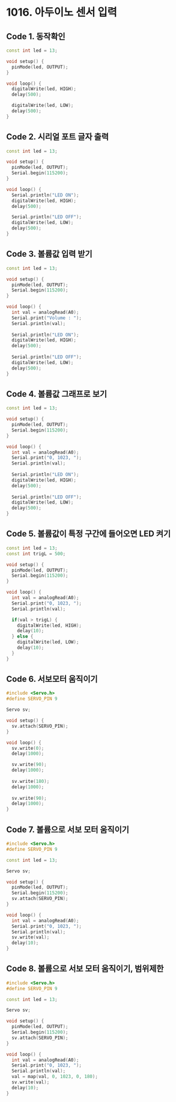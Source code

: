 # 1016. 아두이노 센서 입력

## Code 1. 동작확인

```cpp title="led-blink.ino" linenums="1" hl_lines="4"
const int led = 13;

void setup() {
  pinMode(led, OUTPUT);
}

void loop() {
  digitalWrite(led, HIGH);
  delay(500);

  digitalWrite(led, LOW);
  delay(500);
}
```

## Code 2. 시리얼 포트 글자 출력
```cpp title="led-serial1.ino" linenums="1" hl_lines="5"
const int led = 13;

void setup() {
  pinMode(led, OUTPUT);
  Serial.begin(115200);
}

void loop() {
  Serial.println("LED ON");
  digitalWrite(led, HIGH);
  delay(500);

  Serial.println("LED OFF");
  digitalWrite(led, LOW);
  delay(500);
}
```

## Code 3. 볼륨값 입력 받기
```cpp title="led-serial2.ino" linenums="1" hl_lines="4"
const int led = 13;

void setup() {
  pinMode(led, OUTPUT);
  Serial.begin(115200);
}

void loop() {
  int val = analogRead(A0);
  Serial.print("Volume : ");
  Serial.println(val);
  
  Serial.println("LED ON");
  digitalWrite(led, HIGH);
  delay(500);
  
  Serial.println("LED OFF");
  digitalWrite(led, LOW);
  delay(500);
}
```

## Code 4. 볼륨값 그래프로 보기
```cpp title="led-serial3.ino" linenums="1" hl_lines="4"
const int led = 13;

void setup() {
  pinMode(led, OUTPUT);
  Serial.begin(115200);
}

void loop() {
  int val = analogRead(A0);
  Serial.print("0, 1023, ");
  Serial.println(val);
  
  Serial.println("LED ON");
  digitalWrite(led, HIGH);
  delay(500);
  
  Serial.println("LED OFF");
  digitalWrite(led, LOW);
  delay(500);
}
```

## Code 5. 볼륨값이 특정 구간에 들어오면 LED 켜기
```cpp title="led-serial4.ino" linenums="1" hl_lines="4"
const int led = 13;
const int trigL = 500;

void setup() {
  pinMode(led, OUTPUT);
  Serial.begin(115200);
}

void loop() {
  int val = analogRead(A0);
  Serial.print("0, 1023, ");
  Serial.println(val);

  if(val > trigL) {
    digitalWrite(led, HIGH);
    delay(10);
  } else {
    digitalWrite(led, LOW);
    delay(10);
  }
}
```

## Code 6. 서보모터 움직이기
```cpp title="servo.ino" linenums="1" hl_lines="1"
#include <Servo.h>
#define SERVO_PIN 9

Servo sv;

void setup() {
  sv.attach(SERVO_PIN);
}

void loop() {
  sv.write(0);
  delay(1000);

  sv.write(90);
  delay(1000);
  
  sv.write(180);
  delay(1000);
  
  sv.write(90);
  delay(1000);
}

```

## Code 7. 볼륨으로 서보 모터 움직이기
```cpp title="serial-servo1.ino" linenums="1" hl_lines="4"
#include <Servo.h>
#define SERVO_PIN 9

const int led = 13;

Servo sv;

void setup() {
  pinMode(led, OUTPUT);
  Serial.begin(115200);
  sv.attach(SERVO_PIN);
}

void loop() {
  int val = analogRead(A0);
  Serial.print("0, 1023, ");
  Serial.println(val);
  sv.write(val);
  delay(10);
}
```

## Code 8. 볼륨으로 서보 모터 움직이기, 범위제한
```cpp title="serial-servo2.ino" linenums="1" hl_lines="15"
#include <Servo.h>
#define SERVO_PIN 9

const int led = 13;

Servo sv;

void setup() {
  pinMode(led, OUTPUT);
  Serial.begin(115200);
  sv.attach(SERVO_PIN);
}

void loop() {
  int val = analogRead(A0);
  Serial.print("0, 1023, ");
  Serial.println(val);
  val = map(val, 0, 1023, 0, 180);
  sv.write(val);
  delay(10);
}
```
